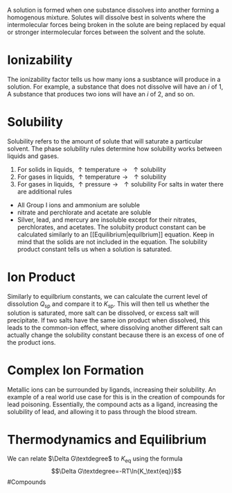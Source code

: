 A solution is formed when one substance dissolves into another forming a homogenous mixture. Solutes will dissolve best in solvents where the intermolecular forces being broken in the solute are being replaced by equal or stronger intermolecular forces between the solvent and the solute.
# Ionizability
The ionizability factor tells us how many ions a susbtance will produce in a solution. For example, a substance that does not dissolve will have an $i$ of 1, A substance that produces two ions will have an $i$ of 2, and so on.
# Solubility
Solubility refers to the amount of solute that will saturate a particular solvent. The phase solubility rules determine how solubility works between liquids and gases.
1. For solids in liquids, $\uparrow \text{temperature}\rightarrow\text{ }\uparrow\text{solubility}$
2. For gases in liquids,  $\uparrow \text{temperature}\rightarrow\text{ }\uparrow\text{solubility}$
3. For gases in liquids,  $\uparrow \text{pressure}\rightarrow\text{ }\uparrow\text{solubility}$
For salts in water there are additional rules
* All Group I ions and ammonium are soluble
* nitrate and perchlorate and acetate are soluble
* Silver, lead, and mercury are insoluble except for their nitrates, perchlorates, and acetates.
The solubiity product constant can be calculated similarly to an [[Equilibrium|equilbrium]] equation. Keep in mind that the solids are not included in the equation. The solubility product constant tells us when a solution is saturated.
# Ion Product
Similarly to equilbrium constants, we can calculate the current level of dissolution $Q_\text{sp}$ and compare it to $K_\text{sp}$. This will then tell us whether the solution is saturated, more salt can be dissolved, or excess salt will precipitate.
If two salts have the same ion product when dissolved, this leads to the common-ion effect, where dissolving another different salt can actually change the solubility constant because there is an excess of one of the product ions.
# Complex Ion Formation
Metallic ions can be surrounded by ligands, increasing their solubility. An example of a real world use case for this is in the creation of compounds for lead poisoning. Essentially, the compound acts as a ligand, increasing the solubility of lead, and allowing it to pass through the blood stream.
# Thermodynamics and Equilibrium
We can relate $\Delta G\textdegree$ to $K_\text{eq}$ using the formula $$\Delta G\textdegree=-RT\ln{K_\text{eq}}$$
#Compounds 